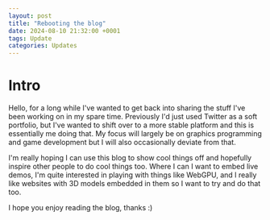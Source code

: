 ```yaml
---
layout: post
title: "Rebooting the blog"
date: 2024-08-10 21:32:00 +0001
tags: Update
categories: Updates
---
```


# Intro

Hello, for a long while I've wanted to get back into sharing the stuff I've been working on in my spare time. Previously I'd just used Twitter as a soft portfolio, but I've wanted to shift over to a more stable platform and this is essentially me doing that. My focus will largely be on graphics programming and game development but I will also occasionally deviate from that. 

I'm really hoping I can use this blog to show cool things off and hopefully inspire other people to do cool things too. Where I can I want to embed live demos, I'm quite interested in playing with things like WebGPU, and I really like websites with 3D models embedded in them so I want to try and do that too. 

I hope you enjoy reading the blog, thanks :)